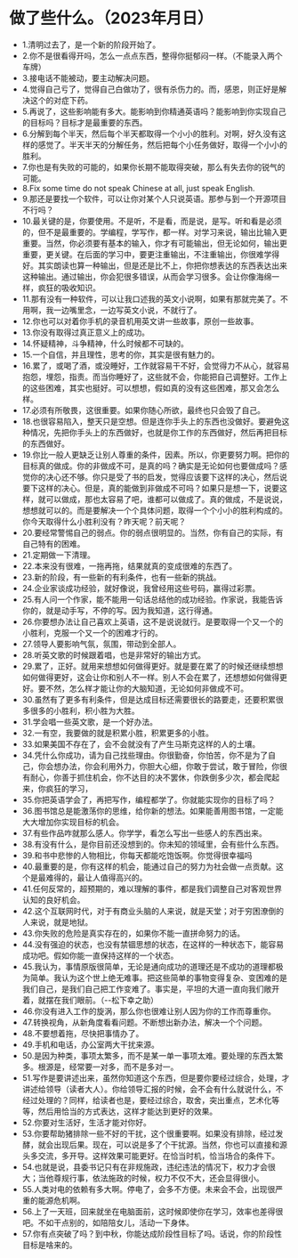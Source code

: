 # 做了些什么。（2023年月日） 

- 1.清明过去了，是一个新的阶段开始了。
- 2.你不是很看得开吗，怎么一点点东西，整得你挺郁闷一样。（不能录入两个车牌）
- 3.接电话不能被动，要主动解决问题。
- 4.觉得自己亏了，觉得自己白做功了，很有杀伤力的。而，感恩，则正好是解决这个的对症下药。
- 5.再说了，这些影响能有多大。能影响到你精通英语吗？能影响到你实现自己的目标吗？目标才是最重要的东西。
- 6.分解到每个半天，然后每个半天都取得一个小小的胜利。对啊，好久没有这样的感觉了。半天半天的分解任务，然后把每个小任务做好，取得一个小小的胜利。
- 7.你也是有失败的可能的，如果你长期不能取得突破，那么有失去你的锐气的可能。
- 8.Fix some time do not speak Chinese at all, just speak English.
- 9.那还是要找一个软件，可以让你对某个人只说英语。那参与到一个开源项目不行吗？
- 10.最关键的是，你要使用。不是听，不是看，而是说，是写。听和看是必须的，但不是最重要的。学编程，学写作，都一样。对学习来说，输出比输入更重要。当然，你必须要有基本的输入，你才有可能输出，但无论如何，输出更重要，更关键。在后面的学习中，要更注重输出，不注重输出，你很难学得好。其实朗读也算一种输出，但是还是比不上，你把你想表达的东西表达出来这种输出。通过输出，你会犯很多错误，从而会学习很多。会让你像海绵一样，疯狂的吸收知识。
- 11.那有没有一种软件，可以让我口述我的英文小说啊，如果有那就完美了。不用啊，我一边嘴里念，一边写英文小说，不就行了。
- 12.你也可以对着你手机的录音机用英文讲一些故事，原创一些故事。
- 13.你没有取得过真正意义上的成功。
- 14.怀疑精神，斗争精神，什么时候都不可缺的。
- 15.一个自信，并且理性，思考的你，其实是很有魅力的。
- 16.累了，或喝了酒，或没睡好，工作就容易干不好，会觉得力不从心，就容易抱怨，埋怨，指责。而当你睡好了，这些就不会，你能把自己调整好。工作上的这些困难，其实也挺好。可以想想，假如真的没有这些困难，那又会怎么样。
- 17.必须有所敬畏，这很重要。如果你随心所欲，最终也只会毁了自己。
- 18.也很容易陷入，整天只是空想。但是连你手头上的东西也没做好。要避免这种情况，先把你手头上的东西做好，也就是你工作的东西做好，然后再把目标的东西做好。
- 19.你比一般人更缺乏让别人尊重的条件，因素。所以，你更要努力啊。把你的目标真的做成。你的非做成不可，是真的吗？确实是无论如何也要做成吗？感觉你的决心还不够。你只是受了书的启发，觉得应该要下这样的决心，然后说要下这样的决心。但是，真的能做到非做成不可吗？如果只是想一下，说要这样，就可以做成，那也太容易了吧，谁都可以做成了。真的做成，不是说说，想想就可以的。而是要解决一个个具体问题，取得一个个小小的胜利构成的。你今天取得什么小胜利没有？昨天呢？前天呢？
- 20.要经常警惕自己的弱点。你的弱点很明显的。当然，你有自己的实际，有自己特有的困难。
- 21.定期做一下清理。
- 22.本来没有很难，一拖再拖，结果就真的变成很难的东西了。
- 23.新的阶段，有一些新的有利条件，也有一些新的挑战。
- 24.企业家谈成功经验，就好像说，我曾经用这些号码，赢得过彩票。
- 25.有人问一个作家，能不能用一句话总结他的成功经验。作家说，我能告诉你的，就是动手写，不停的写。因为我知道，这行得通。
- 26.你要想办法让自己喜欢上英语，这不是说说就行。是要取得一个又一个的小胜利，克服一个又一个的困难才行的。
- 27.领导人要影响气氛，氛围，带动到全部人。
- 28.听英文歌的时候跟着唱，也是非常好的输出方式。
- 29.累了，正好。就用来想想如何做得更好。就是要在累了的时候还继续想想如何做得更好，这会让你和别人不一样。别人不会在累了，还想想如何做得更好。要不然，怎么样才能让你的大脑知道，无论如何非做成不可。
- 30.虽然有了更多有利条件，但是达成目标还需要很长的路要走，还要积累很多很多的小胜利，积小胜为大胜。
- 31.学会唱一些英文歌，是一个好办法。
- 32.一有空，我要做的就是积累小胜，积累更多的小胜。
- 33.如果美国不存在了，会不会就没有了产生马斯克这样的人的土壤。
- 34.凭什么你成功，请为自己找些理由。你很勤奋，你怕苦，你不是为了自己，你会想办法，你会利用外力，你胆大心细，你敢于尝试，敢于冒险，你很有耐心，你善于抓住机会，你不达目的决不罢休，你跌倒多少次，都会爬起来，你疯狂的学习，
- 35.你把英语学会了，再把写作，编程都学了。你就能实现你的目标了吗？
- 36.图书馆总是能激荡你的思维，给你新的想法。如果能善用图书馆，一定能大大增加你实现目标的机会。
- 37.有些作品咋就那么感人。你学学，看怎么写出一些感人的东西出来。
- 38.有没有什么，是你目前还没想到的。你未知的领域里，会有些什么东西。
- 39.和书中悲惨的人物相比，你每天都能吃饱饭啊。你觉得很幸福吗
- 40.最重要的是，你有这样的机会，能通过自己的努力为社会做一点贡献。这个是最难得的，最让人值得高兴的。
- 41.任何反常的，超预期的，难以理解的事件，都是我们调整自己对客观世界认知的良好机会。
- 42.这个互联网时代，对于有商业头脑的人来说，就是天堂；对于穷困潦倒的人来说，就是地狱。
- 43.你失败的危险是真实存在的，如果你不能一直拼命努力的话。
- 44.没有强迫的状态，也没有禁锢思想的状态，在这样的一种状态下，能容易成功吧。假如你能一直保持这样的一个状态。
- 45.我认为，事情原版很简单，无论是通向成功的道理还是不成功的道理都极为简单。我认为这个世上绝无难事。把这些简单的事物变得复杂、变困难的是我们自己，是我们自己把工作变难了。事实是，平坦的大道一直向我们敞开着，就摆在我们眼前。（--松下幸之助）
- 46.你没有进入工作的旋涡，那么你也很难让别人因为你的工作而尊重你。
- 47.转换视角，从新角度看看问题。不断想出新办法，解决一个个问题。
- 48.不要想着拖，尽快把事情办了。
- 49.手机和电话，办公室两大干扰来源。
- 50.是因为种类，事项太繁多，而不是某一单一事项太难。要处理的东西太繁多。根源是，经常要一对多，而不是多对一。
- 51.写作是要讲述出来，虽然你知道这个东西，但是要你要经过综合，处理，才讲述给领导（读者大人）。你给领导汇报的时候，会不会有什么就说什么，不经过处理的？同样，给读者也是，要经过综合，取舍，突出重点，艺术化等等，然后用恰当的方式表达，这样才能达到更好的效果。
- 52.你要对生活好，生活才能对你好。
- 53.你要帮助猪排除一些不好的干扰，这个很重要啊。如果没有排除，经过发酵，就会出现后果。现在，可以说是多了个干扰源。当然，你也可以直接和源头多交流，多开导。这样效果可能更好。在恰当时机，恰当场合的条件下。
 - 54.也就是说，县委书记只有在非规施政，违纪违法的情况下，权力才会很大；当他尊规行事，依法施政的时候，权力不仅不大，还会显得很小。
- 55.人类对电的依赖有多大啊。停电了，会多不方便。未来会不会，出现很严重的能源危机啊。
- 56.上了一天班，回来就坐在电脑面前，这时候即使你在学习，效率也差得很吧。不如干点别的，如陪陪女儿，活动一下身体。
- 57.你有点突破了吗？到中秋，你能达成阶段性目标了吗。话说，你的阶段性目标是啥来的。
